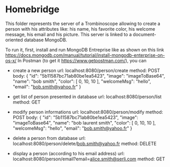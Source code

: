 # Homebridge

This folder represents the server of a Trombinoscope allowing to create a person with his attributes like: his name, 
his favorite color, his welcome message, his email and his picture.
This server is linked to a document-oriented database MongoDB.

To run it, first, install and run MongoDB Entreprise like as shown on this link https://docs.mongodb.com/manual/tutorial/install-mongodb-enterprise-on-os-x/
In Postman (to get it https://www.getpostman.com/), you can 
  * create a new person
    url: localhost:8080/person/create
    method: POST
    body:
     {
      "id": "5b11587bc71ab80be1ea5423", 
      "image": "imageToBase64", 
      "name": "bob smith", 
      "color": [
          0,
          10,
          10
      ],
      "welcomeMsg": "hello",
      "email": "bob.smith@yahoo.fr"
     }
    
  * get list of person presented in database
    url: localhost:8080/person/list
    method: GET
    
  * modify person informations
    url: localhost:8080/person/modify
    method: POST
    body:
     {
      "id": "5b11587bc71ab80be1ea5423",
      "image": "imageToBase64",
      "name": "bob laurent smith",
      "color": [
          0,
          10,
          10
      ],
      "welcomeMsg": "hello",
      "email": "bob.smith@yahoo.fr"
     }
  
  * delete a person from database 
    url: localhost:8080/person/delete/bob.smith@yahoo.fr
    method: DELETE
    
 * display a person (according to his email address)
    url: localhost:8080/person/email?email=alice.smith@serli.com
    method: GET
